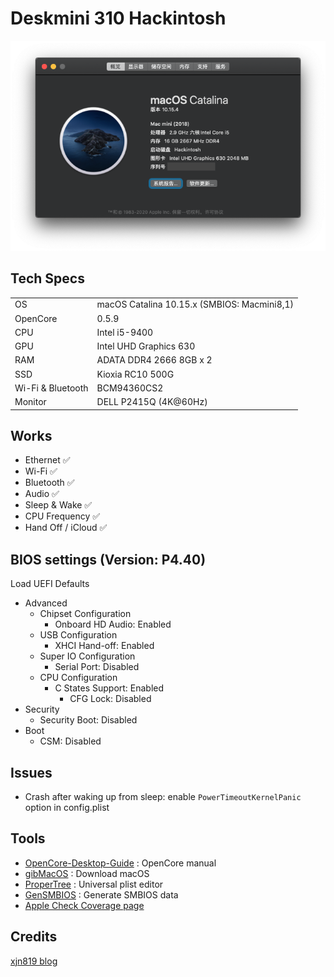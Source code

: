 # Deskmini 310 Hackintosh

![os-img](resources/os.png)

## Tech Specs

| | |
| ------------- | ------------- |
| OS | macOS Catalina 10.15.x (SMBIOS: Macmini8,1) |
| OpenCore | 0.5.9 |
| CPU | Intel i5-9400 |
| GPU | Intel UHD Graphics 630 |
| RAM | ADATA DDR4 2666 8GB x 2 |
| SSD | Kioxia RC10 500G |
| Wi-Fi & Bluetooth | BCM94360CS2 |
| Monitor | DELL P2415Q (4K@60Hz) |

## Works

* Ethernet ✅
* Wi-Fi ✅
* Bluetooth ✅
* Audio ✅
* Sleep & Wake ✅
* CPU Frequency ✅
* Hand Off / iCloud ✅

## BIOS settings (Version: P4.40)

Load UEFI Defaults

* Advanced
  - Chipset Configuration
    - Onboard HD Audio: Enabled
  - USB Configuration
    - XHCI Hand-off: Enabled
  - Super IO Configuration
    - Serial Port: Disabled
  - CPU Configuration
    - C States Support: Enabled
      - CFG Lock: Disabled
* Security
  - Security Boot: Disabled
* Boot
  - CSM: Disabled

## Issues

* Crash after waking up from sleep: enable `PowerTimeoutKernelPanic` option in config.plist

## Tools

* [OpenCore-Desktop-Guide](https://dortania.github.io/OpenCore-Desktop-Guide/) : OpenCore manual
* [gibMacOS](https://github.com/corpnewt/gibMacOS) : Download macOS
* [ProperTree](https://github.com/corpnewt/ProperTree) : Universal plist editor
* [GenSMBIOS](https://github.com/corpnewt/GenSMBIOS) : Generate SMBIOS data
* [Apple Check Coverage page](https://checkcoverage.apple.com/)

## Credits

[xjn819 blog](https://blog.xjn819.com/?p=7)
